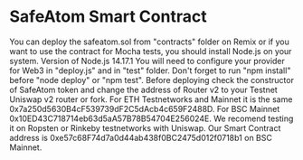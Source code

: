 # SafeAtom Smart Contract
You can deploy the safeatom.sol from "contracts" folder on Remix or if you want to use the contract for Mocha tests, you should install Node.js on your system.
Version of Node.js 14.17.1
You will need to configure your provider for Web3 in "deploy.js" and in "test" folder.
Don't forget to run "npm install" before "node deploy" or "npm test".
Before deploying check the constructor of SafeAtom token and change the address of Router v2 to your Testnet Uniswap v2 router or fork. For ETH Testnetworks and Mainnet it is the same 0x7a250d5630B4cF539739dF2C5dAcb4c659F2488D. For BSC Mainnet 0x10ED43C718714eb63d5aA57B78B54704E256024E.
We recomend testing it on Ropsten or Rinkeby testnetworks with Uniswap.
Our Smart Contract address is 0xe57c68F74d7a0d44ab438f0BC2475d012f0718b1 on BSC Mainnet.
